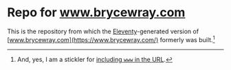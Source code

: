 # Repo for www.brycewray.com

This is the repository from which the [Eleventy](https://11ty.dev)-generated version of [www.brycewray.com](https://www.brycewray.com/) formerly was built.[^stickler]

[^stickler]: And, yes, I am a stickler for [including `www` in the URL](https://www.yes-www.org/why-use-www/).

